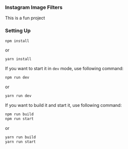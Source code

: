 ### Instagram Image Filters 

This is a fun project 


### Setting Up

```bash
npm install
```

or 

```bash
yarn install
```



If you want to start it in `dev` mode, use following command:

```bash 
npm run dev
```

or 

```bash
yarn run dev
```

If you want to build it and start it, use following command:

```bash
npm run build
npm run start
```

or 

```bash
yarn run build
yarn run start
```
